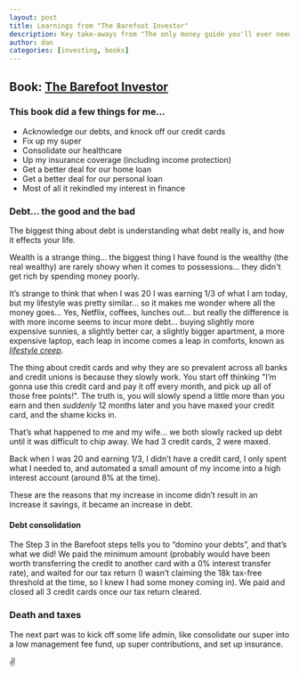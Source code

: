 ```yaml
---
layout: post
title: Learnings from "The Barefoot Investor"
description: Key take-aways from "The only money guide you'll ever need"
author: dan
categories: [investing, books]
---
```


## Book: [The Barefoot Investor](https://barefootinvestor.com/)

### This book did a few things for me...

- Acknowledge our debts, and knock off our credit cards
- Fix up my super
- Consolidate our healthcare
- Up my insurance coverage (including income protection)
- Get a better deal for our home loan
- Get a better deal for our personal loan
- Most of all it rekindled my interest in finance

### Debt... the good and the bad

The biggest thing about debt is understanding what debt really is, and how it effects your life.

Wealth is a strange thing... the biggest thing I have found is the wealthy (the real wealthy) are rarely showy when it comes to possessions... they didn't get rich by spending money poorly.

It’s strange to think that when I was 20 I was earning 1/3 of what I am today, but my lifestyle was pretty similar... so it makes me wonder where all the money goes... Yes, Netflix, coffees, lunches out... but really the difference is with more income seems to incur more debt... buying slightly more expensive sunnies, a slightly better car, a slightly bigger apartment, a more expensive laptop, each leap in income comes a leap in comforts, known as _[lifestyle creep](https://www.forbes.com/sites/camilomaldonado/2018/08/23/slippery-slope-lifestyle-creep/)_.

The thing about credit cards and why they are so prevalent across all banks and credit unions is because they slowly work. You start off thinking "I’m gonna use this credit card and pay it off every month, and pick up all of those free points!". The truth is, you will slowly spend a little more than you earn and then _suddenly_ 12 months later and you have maxed your credit card, and the shame kicks in.

That’s what happened to me and my wife... we both slowly racked up debt until it was difficult to chip away. We had 3 credit cards, 2 were maxed.

Back when I was 20 and earning 1/3, I didn’t have a credit card, I only spent what I needed to, and automated a small amount of my income into a high interest account (around 8% at the time).

These are the reasons that my increase in income didn’t result in an increase it savings, it became an increase in debt.

#### Debt consolidation

The Step 3 in the Barefoot steps tells you to “domino your debts”, and that’s what we did! We paid the minimum amount (probably would have been worth transferring the credit to another card with a 0% interest transfer rate), and waited for our tax return (I wasn’t claiming the 18k tax-free threshold at the time, so I knew I had some money coming in). We paid and closed all 3 credit cards once our tax return cleared.

### Death and taxes

The next part was to kick off some life admin, like consolidate our super into a low management fee fund, up super contributions, and set up insurance.

:v:
